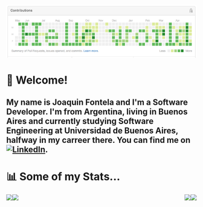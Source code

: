 [![Header](header.png "Header")]()

# 👋 Welcome! 
## My name is Joaquin Fontela and I'm a Software Developer. I'm from Argentina, living in Buenos Aires and currently studying Software Engineering at Universidad de Buenos Aires, halfway in my carreer there. You can find me on [![LinkedIn][1.2]][1].

# 📊 Some of my Stats...
<a href="https://github.com/joaquinfontela/joaquinfontela">
    <img align="left" src="https://github-readme-stats.vercel.app/api/top-langs/?username=joaquinfontela&hide=html&langs_count=3" />
</a>
<a href="https://github.com/joaquinfontela/joaquinfontela">
    <img align="right" src="https://github-readme-stats.vercel.app/api/?username=joaquinfontela" />
</a>
<div href="https://github.com/joaquinfontela/joaquinfontela">
    <img align="left" src="https://github-readme-stats.vercel.app/api/pin/?username=joaquinfontela&repo=Wolfenstein-3D" />
</div>
<div href="https://github.com/joaquinfontela/joaquinfontela">
    <img align="right" src="https://github-readme-stats.vercel.app/api/pin/?username=joaquinfontela&repo=FIUBA-Bot" />
</div>



<!-- icons without padding -->
[1.2]: https://raw.githubusercontent.com/MartinHeinz/MartinHeinz/master/linkedin-3-16.png (LinkedIn icon without padding)


<!-- links to social media accounts -->
[1]: https://www.linkedin.com/in/heinz-martin/